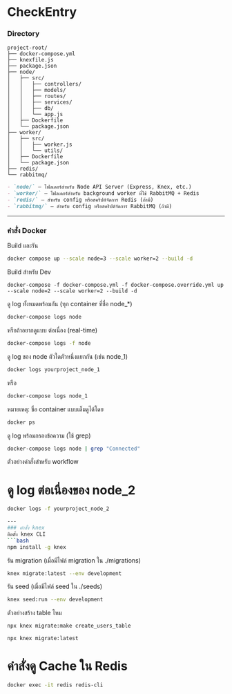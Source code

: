 # CheckEntry

### Directory
```plaintext
project-root/
├── docker-compose.yml
├── knexfile.js
├── package.json
├── node/
│   ├── src/
│   │   ├── controllers/
│   │   ├── models/
│   │   ├── routes/
│   │   ├── services/
│   │   ├── db/
│   │   └── app.js
│   ├── Dockerfile
│   └── package.json
├── worker/
│   ├── src/
│   │   ├── worker.js
│   │   └── utils/
│   ├── Dockerfile
│   └── package.json
├── redis/
└── rabbitmq/

```
```markdown
- `node/` — โฟลเดอร์สำหรับ Node API Server (Express, Knex, etc.)
- `worker/` — โฟลเดอร์สำหรับ background worker ที่ใช้ RabbitMQ + Redis
- `redis/` — สำหรับ config หรือสคริปต์จัดการ Redis (ถ้ามี)
- `rabbitmq/` — สำหรับ config หรือสคริปต์จัดการ RabbitMQ (ถ้ามี)
```

---
### คำสั่ง Docker
Build และรัน
```bash 
docker compose up --scale node=3 --scale worker=2 --build -d 
```

Build สำหรับ Dev
```
docker-compose -f docker-compose.yml -f docker-compose.override.yml up --scale node=2 --scale worker=2 --build -d 
```

ดู log ทั้งหมดพร้อมกัน (ทุก container ที่ชื่อ node_*)
```bash 
docker-compose logs node
```
หรือถ้าอยากดูแบบ ต่อเนื่อง (real-time)
```bash 
docker-compose logs -f node
```

ดู log ของ node ตัวใดตัวหนึ่งแยกกัน (เช่น node_1)
```bash 
docker logs yourproject_node_1
```
หรือ
```bash 
docker-compose logs node_1
```
หมายเหตุ: ชื่อ container แบบเต็มดูได้โดย
```bash 
docker ps
```

ดู log พร้อมกรองข้อความ (ใช้ grep)
```bash 
docker-compose logs node | grep "Connected"
```

ตัวอย่างคำสั่งสำหรับ workflow
# ดู log ต่อเนื่องของ node_2
```bash 
docker logs -f yourproject_node_2

---
### คำสั่ง knex
ติดตั้ง knex CLI
```bash 
npm install -g knex
```

รัน migration (เมื่อมีไฟล์ migration ใน ./migrations)
```bash 
knex migrate:latest --env development
```

รัน seed (เมื่อมีไฟล์ seed ใน ./seeds)
```bash 
knex seed:run --env development
```

ตัวอย่างสร้าง table ไหม
```bash 
npx knex migrate:make create_users_table

```

```bash 
npx knex migrate:latest
```

# คำสั่งดู Cache ใน Redis
```bash 
docker exec -it redis redis-cli
